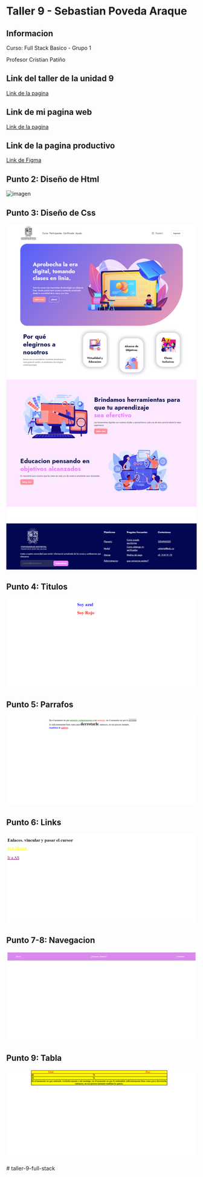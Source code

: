<h1>Taller 9 - Sebastian Poveda Araque</h1>
<h2>Informacion </h2>

<p>Curso: Full Stack Basico - Grupo 1</p>

<p>Profesor Cristian Patiño</p>

<h2>Link del taller de la unidad 9</h2>
<a href="https://xsebasss.github.io/taller-9-full-stack/">Link de la pagina</a>

<h2>Link de mi pagina web</h2>
<a href="https://xsebasss.github.io/taller-9-full-stack/punto-1-2-3/index.html">Link de la pagina</a>


<h2>Link de la pagina productivo </h2>
<a href="https://www.figma.com/file/8X6Dd9W4N4RRanHiyMeoR8/Sebastian-Poveda-Araque?type=design&node-id=10%3A6&mode=design&t=MGVpd2vMTeyN90w9-1 ">Link de Figma </a>

<h2>Punto  2: Diseño de Html </h2>
<img src="./public/images/diseño-html.png" alt="imagen">

<h2>Punto 3: Diseño de Css </h2>
<img src="./public/images/punto-3.png" alt="imagen">

<h2>Punto 4: Titulos </h2>
<img src="./public/images/punto-4.png" alt="imagen">

<h2>Punto 5: Parrafos</h2>
<img src="./public/images/punto-5.png" alt="imagen">

<h2>Punto 6: Links</h2>
<img src="./public/images/punto-6.png" alt="imagen">

<h2>Punto 7-8: Navegacion</h2>
<img src="./public/images/punto-7.png" alt="imagen">

<h2>Punto 9: Tabla</h2>
<img src="./public/images/punto-9.png" alt="imagen">


#   t a l l e r - 9 - f u l l - s t a c k 
 
 